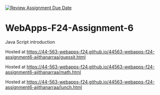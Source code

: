 [![Review Assignment Due Date](https://classroom.github.com/assets/deadline-readme-button-22041afd0340ce965d47ae6ef1cefeee28c7c493a6346c4f15d667ab976d596c.svg)](https://classroom.github.com/a/cCoVexb_)
# WebApps-F24-Assignment-6
Java Script introduction

Hosted at <https://44-563-webapps-f24.github.io/44563-webapps-f24-assignment6-ajithanarraa/guessit.html>

Hosted at <https://44-563-webapps-f24.github.io/44563-webapps-f24-assignment6-ajithanarraa/math.html>

Hosted at <https://44-563-webapps-f24.github.io/44563-webapps-f24-assignment6-ajithanarraa/lunch.html>
